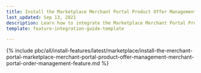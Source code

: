 ```yaml
---
title: Install the Marketplace Merchant Portal Product Offer Management + Merchant Portal Order Management - Merchant Portal feature
last_updated: Sep 13, 2021
description: Learn how to integrate the Marketplace Merchant Portal Product Offer Management + Merchant Portal Order Management feature into a Spryker Marketplace project.
template: feature-integration-guide-template

---
```


{% include pbc/all/install-features/latest/marketplace/install-the-merchant-portal-marketplace-merchant-portal-product-offer-management-merchant-portal-order-management-feature.md %} <!-- To edit, see /_includes/pbc/all/install-features/202311.0/marketplace/install-the-merchant-portal-marketplace-merchant-portal-product-offer-management-merchant-portal-order-management-feature.md -->
